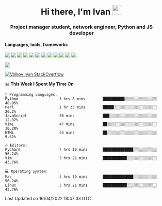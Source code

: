<h1 align="center">Hi there, I'm Ivan <img src="https://github.com/blackcater/blackcater/blob/main/images/Hi.gif" height="32"></h1>
<h3 align="center">Project manager student, network engineer, Python and JS developer</h3>

<h4>Languages, tools, frameworks</h5>
<p float="left">
<img src="https://img.shields.io/badge/python-3670A0?style=for-the-badge&logo=python&logoColor=ffdd54">
<img src="https://img.shields.io/badge/django-%23092E20.svg?style=for-the-badge&logo=django&logoColor=white">
<img src="https://img.shields.io/badge/postgres-%23316192.svg?style=for-the-badge&logo=postgresql&logoColor=white">
<img src="https://img.shields.io/badge/pycharm-143?style=for-the-badge&logo=pycharm&logoColor=black&color=black&labelColor=green">
<img src="https://img.shields.io/badge/VIM-%2311AB00.svg?style=for-the-badge&logo=vim&logoColor=white">
<img src="https://img.shields.io/badge/Debian-D70A53?style=for-the-badge&logo=debian&logoColor=white">
<img src="https://img.shields.io/badge/Fedora-294172?style=for-the-badge&logo=fedora&logoColor=white">
<img src="https://img.shields.io/badge/mac%20os-000000?style=for-the-badge&logo=macos&logoColor=F0F0F0">
<img src="https://img.shields.io/badge/jira-%230A0FFF.svg?style=for-the-badge&logo=jira&logoColor=white">
<img src="https://img.shields.io/badge/Notion-%23000000.svg?style=for-the-badge&logo=notion&logoColor=white">
<img src="https://img.shields.io/badge/nginx-%23009639.svg?style=for-the-badge&logo=nginx&logoColor=white">
<img src="ttps://img.shields.io/badge/git-%23F05033.svg?style=for-the-badge&logo=git&logoColor=white">
 </p>
 <img src="https://www.codewars.com/users/1interceptor3/badges/large">
 
 [![Volkov Ivan StackOverflow](https://github-readme-stackoverflow.vercel.app/?userID=18140559&layout=compact&theme=dark)](https://stackoverflow.com/users/18140559/volkov-ivan)

<!--START_SECTION:waka-->
📊 **This Week I Spent My Time On** 

```text
💬 Programming Languages: 
Python                   3 hrs 8 mins        ██████████░░░░░░░░░░░░░░░   40.95% 
Perl                     1 hr 33 mins        █████░░░░░░░░░░░░░░░░░░░░   20.2% 
JavaScript               56 mins             ███░░░░░░░░░░░░░░░░░░░░░░   12.32% 
VimL                     47 mins             ██░░░░░░░░░░░░░░░░░░░░░░░   10.28% 
HTML                     44 mins             ██░░░░░░░░░░░░░░░░░░░░░░░   9.62%

🔥 Editors: 
PyCharm                  4 hrs 19 mins       ██████████████░░░░░░░░░░░   56.24% 
Vim                      3 hrs 21 mins       ███████████░░░░░░░░░░░░░░   43.76%

💻 Operating System: 
Mac                      4 hrs 19 mins       ██████████████░░░░░░░░░░░   56.24% 
Linux                    3 hrs 21 mins       ███████████░░░░░░░░░░░░░░   43.76%

```


 Last Updated on 16/04/2022 18:47:33 UTC
<!--END_SECTION:waka-->
